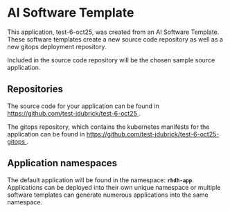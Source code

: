 # AI Software Template

This application, test-6-oct25, was created from an AI Software Template. These software templates create a new source code repository as well as a new gitops deployment repository.

Included in the source code repository will be the chosen sample source application.

## Repositories

The source code for your application can be found in [https://github.com/test-jdubrick/test-6-oct25 ](https://github.com/test-jdubrick/test-6-oct25 ).
 
The gitops repository, which contains the kubernetes manifests for the application can be found in 
[https://github.com/test-jdubrick/test-6-oct25-gitops ](https://github.com/test-jdubrick/test-6-oct25-gitops ). 

## Application namespaces 

The default application will be found in the namespace: **`rhdh-app`**. Applications can be deployed into their own unique namespace or multiple software templates can generate numerous applications into the same namespace.